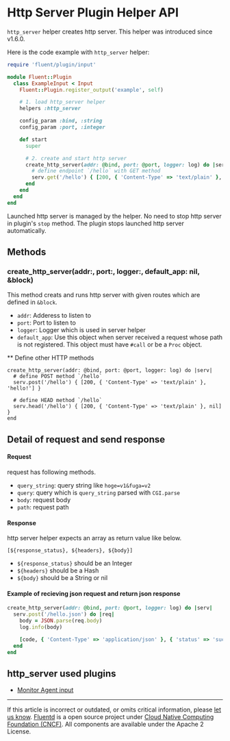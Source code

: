 # Http Server Plugin Helper API

`http_server` helper creates http server.
This helper was introduced since v1.6.0.

Here is the code example with `http_server` helper:

```rb
require 'fluent/plugin/input'

module Fluent::Plugin
  class ExampleInput < Input
    Fluent::Plugin.register_output('example', self)

    # 1. load http_server helper
    helpers :http_server

    config_param :bind, :string
    config_param :port, :integer

    def start
      super

      # 2. create and start http server
      create_http_server(addr: @bind, port: @port, logger: log) do |serv|
        # define endpoint `/hello` with GET method
        serv.get('/hello') { [200, { 'Content-Type' => 'text/plain' }, 'hello!'] }
      end
    end
  end
end
```

Launched http server is managed by the helper. No need to stop http server
in plugin's `stop` method. The plugin stops launched http server automatically.

## Methods

### create\_http\_server(addr:, port:, logger:, default_app: nil, &block)

This method creats and runs http server with given routes which are defined in `&block`.

- `addr`: Adderess to listen to
- `port`: Port to listen to
- `logger`: Logger which is used in server helper
- `default_app`: Use this object when server received a request whose path is not registered. This object must have `#call` or be a `Proc` object.

** Define other HTTP methods

```
create_http_server(addr: @bind, port: @port, logger: log) do |serv|
  # define POST method `/hello`
  serv.post('/hello') { [200, { 'Content-Type' => 'text/plain' }, 'hello!'] }

  # define HEAD method `/hello`
  serv.head('/hello') { [200, { 'Content-Type' => 'text/plain' }, nil] }
end
```

## Detail of request and send response

#### Request

request has following methods.

* `query_string`: query string like `hoge=v1&fuga=v2`
* `query`: query which is `query_string` parsed with `CGI.parse`
* `body`: request body
* `path`: request path

#### Response

http server helper expects an array as return value like below.

`[${response_status}, ${headers}, ${body}]`

* `${response_status}` should be an Integer
* `${headers}` should be a Hash
* `${body}` should be a String or nil

#### Example of recieving json request and return json response

```rb
create_http_server(addr: @bind, port: @port, logger: log) do |serv|
  serv.post('/hello.json') do |req|
    body = JSON.parse(req.body)
    log.info(body)

    [code, { 'Content-Type' => 'application/json' }, { 'status' => 'success' }.to_json]
  end
end
```

## http_server used plugins

-   [Monitor Agent input](/plugins/input/monitor_agent.md)

------------------------------------------------------------------------

If this article is incorrect or outdated, or omits critical information, please [let us know](https://github.com/fluent/fluentd-docs-gitbook/issues?state=open).
[Fluentd](http://www.fluentd.org/) is a open source project under [Cloud Native Computing Foundation (CNCF)](https://cncf.io/). All components are available under the Apache 2 License.
